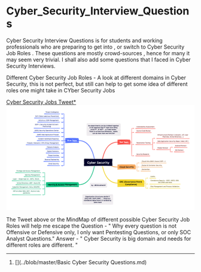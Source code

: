 # Cyber_Security_Interview_Questions


Cyber Security Interview Questions is for students and working professionals who are preparing to get into , or switch to Cyber Security Job Roles . These questions are mostly crowd-sources , hence for many it may seem very trivial. I shall also add some questions that I faced in Cyber Security Interviews.

Different Cyber Security Job Roles - A look at different domains in Cyber Security, this is not perfect, but still can help to get some idea of different roles one might take in CYber Security Jobs

[Cyber Security Jobs Tweet*](https://twitter.com/abhinavkakku/status/1609385254615420929)
![Cyber Security Jobs](/Cyber_Security_Job_Roles.png)

The Tweet above or the MindMap of different possible Cyber Security Job Roles will help me escape the Question - " Why every question is not Offensive or Defensive only, I only want Pentesting Questions, or only SOC Analyst Questions." 
Answer - " Cyber Security is big domain and needs for different roles are different. "

--------

1. [](../blob/master/Basic Cyber Security Questions.md)
